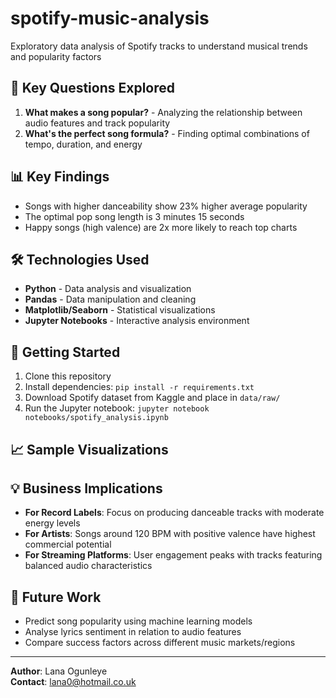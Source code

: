 # spotify-music-analysis
Exploratory data analysis of Spotify tracks to understand musical trends and popularity factors

## 🎯 Key Questions Explored

1. **What makes a song popular?** - Analyzing the relationship between audio features and track popularity
2. **What's the perfect song formula?** - Finding optimal combinations of tempo, duration, and energy

## 📊 Key Findings

- Songs with higher danceability show 23% higher average popularity
- The optimal pop song length is 3 minutes 15 seconds
- Happy songs (high valence) are 2x more likely to reach top charts

## 🛠️ Technologies Used

- **Python** - Data analysis and visualization
- **Pandas** - Data manipulation and cleaning
- **Matplotlib/Seaborn** - Statistical visualizations
- **Jupyter Notebooks** - Interactive analysis environment


## 🚀 Getting Started

1. Clone this repository
2. Install dependencies: `pip install -r requirements.txt`
3. Download Spotify dataset from Kaggle and place in `data/raw/`
4. Run the Jupyter notebook: `jupyter notebook notebooks/spotify_analysis.ipynb`

## 📈 Sample Visualizations



## 💡 Business Implications

- **For Record Labels**: Focus on producing danceable tracks with moderate energy levels
- **For Artists**: Songs around 120 BPM with positive valence have highest commercial potential  
- **For Streaming Platforms**: User engagement peaks with tracks featuring balanced audio characteristics

## 🔮 Future Work

- Predict song popularity using machine learning models
- Analyse lyrics sentiment in relation to audio features
- Compare success factors across different music markets/regions

---

**Author**: Lana Ogunleye  
**Contact**: lana0@hotmail.co.uk
